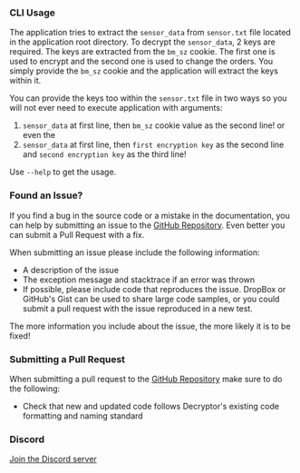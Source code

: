 ### CLI Usage
The application tries to extract the `sensor_data` from `sensor.txt` file located in the application root directory. To decrypt the `sensor_data`, 2 keys are required. The keys are extracted from the `bm_sz` cookie. The first one is used to encrypt and the second one is used to change the orders. You simply provide the `bm_sz` cookie and the application will extract the keys within it.

You can provide the keys too within the `sensor.txt` file in two ways so you will not ever need to execute application with arguments:
1. `sensor_data` at first line, then `bm_sz` cookie value as the second line! or even the 
2. `sensor_data` at first line, then `first encryption key` as the second line and `second encryption key` as the third line!

Use `--help` to get the usage.

###  Found an Issue?

If you find a bug in the source code or a mistake in the documentation, you can help by submitting an issue to the [GitHub Repository](https://github.com/NotAnAPI/SensorData.Decryptor "GitHub Repository"). Even better you can submit a Pull Request with a fix.

When submitting an issue please include the following information:
- A description of the issue
- The exception message and stacktrace if an error was thrown
- If possible, please include code that reproduces the issue. DropBox or GitHub's Gist can be used to share large code samples, or you could submit a pull request with the issue reproduced in a new test.


The more information you include about the issue, the more likely it is to be fixed!

###  Submitting a Pull Request

When submitting a pull request to the [GitHub Repository](https://github.com/NotAnAPI/SensorData.Decryptor "GitHub Repository") make sure to do the following:

- Check that new and updated code follows Decryptor's existing code formatting and naming standard

### Discord
[Join the Discord server](https://discord.com/invite/MkzEUqEAbD "Join the Discord server")
